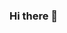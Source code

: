 ### Hi there 👋

<!--
**Dubemobinna/Dubemobinna** is a ✨ _special_ ✨ repository because its `README.md` (this file) appears on your GitHub profile.

Here are some ideas to get you started:

- 🔭 I’m currently working on expanding my portfolio
- 🌱 I’m currently learning: Web development
- 👯 I’m looking to collaborate on any project on technical writing
- 💬 Ask me about Technical writing, SEO, Copywriting, 
- 📫 How to reach me: dubemobinnaesiowu@gmail.com
- 😄 Pronouns: she/her
- ⚡ Fun fact: I enjoy teaching as well


:closed_books: **Latest Technical Articles**

- [Introduction to Markdown](https://medium.com/@dubemobinnaesiowu/introduction-to-markdown-b2ef15cd67f6)
- [A beginner's guide to Appwrite](https://medium.com/@dubemobinnaesiowu/a-beginners-guide-to-appwrite-44a9501bac69)
- [How to test technical documentation usability](https://medium.com/@dubemobinnaesiowu/how-to-test-technical-documentation-usability-74ad0c8d27c)
- [How to create a mobile application requirement document](https://medium.com/@dubemobinnaesiowu/how-to-create-a-mobile-application-requirement-document-716c1c5faea1)
- [DevOps vs. Agile: How they interrelate](https://medium.com/@dubemobinnaesiowu/devops-vs-agile-how-they-interrelate-50028846fe07)
